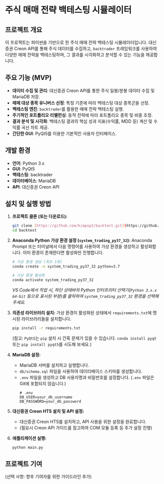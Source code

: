 # 주식 매매 전략 백테스팅 시뮬레이터

## 프로젝트 개요

이 프로젝트는 파이썬을 기반으로 한 주식 매매 전략 백테스팅 시뮬레이터입니다. 대신증권 Creon API를 통해 주식 데이터를 수집하고, `backtrader` 프레임워크를 사용하여 다양한 매매 전략을 백테스팅하며, 그 결과를 시각화하고 분석할 수 있는 기능을 제공합니다.

## 주요 기능 (MVP)

* **데이터 수집 및 관리**: 대신증권 Creon API를 통한 주식 일봉/분봉 데이터 수집 및 MariaDB 저장.
* **매매 대상 종목 유니버스 선정**: 특정 기준에 따라 백테스팅 대상 종목군을 선정.
* **백테스팅 엔진**: `backtrader`를 활용한 매매 전략 백테스팅 실행.
* **주기적인 포트폴리오 리밸런싱**: 동적 전략에 따라 포트폴리오 종목 및 비중 조정.
* **결과 분석 및 시각화**: 백테스팅 결과의 핵심 성과 지표(수익률, MDD 등) 계산 및 수익률 곡선 차트 제공.
* **간단한 GUI**: PyQt5를 이용한 기본적인 사용자 인터페이스.

## 개발 환경

* **언어**: Python 3.x
* **GUI**: PyQt5
* **백테스팅**: backtrader
* **데이터베이스**: MariaDB
* **API**: 대신증권 Creon API

## 설치 및 실행 방법

1.  **프로젝트 클론 (또는 다운로드):**
    ```bash
    git clone [https://github.com/kimpop2/backtest.git](https://github.com/kimpop2/backtest.git)
    cd backtest
    ```
2.  **Anaconda Python 가상 환경 설정 (`system_trading_py37_32`):**
    Anaconda Prompt 또는 터미널에서 다음 명령어를 사용하여 가상 환경을 생성하고 활성화합니다. 이미 환경이 존재한다면 활성화만 진행합니다.
    ```bash
    # 가상 환경 생성 (최초 1회)
    conda create -n system_trading_py37_32 python=3.7

    # 가상 환경 활성화
    conda activate system_trading_py37_32
    ```
    *VS Code에서 작업 시, 하단 상태바의 Python 인터프리터 선택기(`Python 3.x.x 64-bit` 등으로 표시된 부분)를 클릭하여 `system_trading_py37_32` 환경을 선택해 주세요.*

3.  **의존성 라이브러리 설치:**
    가상 환경이 활성화된 상태에서 `requirements.txt`에 명시된 라이브러리들을 설치합니다.
    ```bash
    pip install -r requirements.txt
    ```
    (참고: `PyQt5`는 `pip` 설치 시 간혹 문제가 있을 수 있습니다. `conda install pyqt` 또는 `pip install pyqt5`를 시도해 보세요.)

4.  **MariaDB 설정:**
    * MariaDB 서버를 설치하고 실행합니다.
    * `db/schema.sql` 파일을 사용하여 데이터베이스 스키마를 생성합니다.
    * `.env` 파일을 생성하고 DB 사용자명과 비밀번호를 설정합니다. (`.env` 파일은 Git에 포함되지 않습니다.)
        ```
        # .env
        DB_USER=your_db_username
        DB_PASSWORD=your_db_password
        ```
5.  **대신증권 Creon HTS 설치 및 API 설정:**
    * 대신증권 Creon HTS를 설치하고, API 사용을 위한 설정을 완료합니다.
    * (필요시 Creon API 가이드를 참고하여 COM 모듈 등록 등 추가 설정 진행)
6.  **애플리케이션 실행:**
    ```bash
    python main.py
    ```

## 프로젝트 기여

(선택 사항: 향후 기여자를 위한 가이드라인 추가)